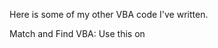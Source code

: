 Here is some of my other VBA code I've written.

Match and Find VBA: Use this on <Mar-Apr Sales.xlsx>
